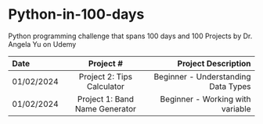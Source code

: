 # Python-in-100-days
Python programming challenge that spans 100 days and 100 Projects by Dr. Angela Yu on Udemy

| Date | Project #| Project Description  | 
| :---         |     :---:      |          ---: |  
| 01/02/2024   | Project 2: Tips Calculator   | Beginner - Understanding Data Types   |
| 01/02/2024   | Project 1: Band Name Generator | Beginner - Working with variable     |

